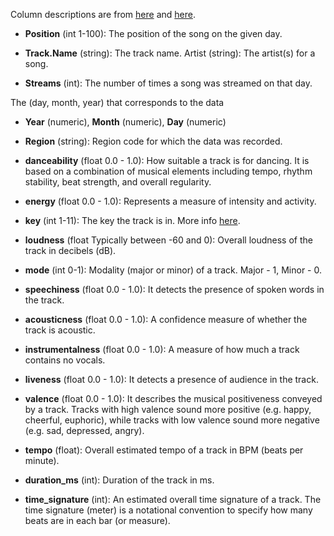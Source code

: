 Column descriptions are from [here](https://www.kaggle.com/cihanoklap/top-songs-on-spotify-what-makes-them-popular/data) and [here](https://developer.spotify.com/documentation/web-api/reference/tracks/get-audio-features/).

* **Position** (int 1-100): The position of the song on the given day.

* **Track<span></span>.Name** (string): The track name.
Artist (string): The artist(s) for a song.

* **Streams** (int): The number of times a song was streamed on that day.

The (day, month, year) that corresponds to the data
* **Year** (numeric), **Month** (numeric), **Day** (numeric)

* **Region** (string): Region code for which the data was recorded.

* **danceability** (float 0.0 - 1.0): How suitable a track is for dancing. It is based on a combination of musical elements including tempo, rhythm stability, beat strength, and overall regularity.

* **energy** (float 0.0 - 1.0): Represents a measure of intensity and activity. 

* **key** (int 1-11): The key the track is in. More info [here](https://en.wikipedia.org/wiki/Pitch_class#Integer_notation).

* **loudness** (float Typically between -60 and 0): Overall loudness of the track in decibels (dB).

* **mode** (int 0-1): Modality (major or minor) of a track. Major - 1, Minor - 0.

* **speechiness** (float 0.0 - 1.0): It detects the presence of spoken words in the track.

* **acousticness** (float 0.0 - 1.0): A confidence measure of whether the track is acoustic.

* **instrumentalness** (float 0.0 - 1.0): A measure of how much a track contains no vocals.

* **liveness** (float 0.0 - 1.0): It detects a presence of audience in the track.

* **valence** (float 0.0 - 1.0): It describes the musical positiveness conveyed by a track. Tracks with high valence sound more positive (e.g. happy, cheerful, euphoric), while tracks with low valence sound more negative (e.g. sad, depressed, angry).

* **tempo** (float): Overall estimated tempo of a track in BPM (beats per minute).

* **duration_ms** (int): Duration of the track in ms.

* **time_signature** (int): An estimated overall time signature of a track. The time signature (meter) is a notational convention to specify how many beats are in each bar (or measure).
